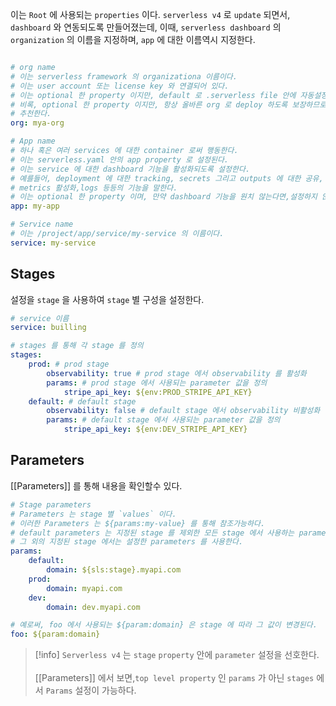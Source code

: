 이는 `Root` 에 사용되는 `properties` 이다.
`serverless v4` 로 `update` 되면서, `dashboard` 와 연동되도록 만들어졌는데,
이때, `serverless dashboard` 의 `organization` 의 이름을 지정하며, `app` 에 대한 이름역시 지정한다.

```yml

# org name
# 이는 serverless framework 의 organizationa 이름이다.
# 이는 user account 또는 license key 와 연결되어 있다.
# 이는 optional 한 property 이지만, default 로 .serverless file 안에 자동설정된다.
# 비록, optional 한 property 이지만, 항상 올바른 org 로 deploy 하도록 보장하므로 설정하기를
# 추천한다.
org: mya-org

# App name
# 하나 혹은 여러 services 에 대한 container 로써 행동한다.
# 이는 serverless.yaml 안의 app property 로 설정된다.
# 이는 service 에 대한 dashboard 기능을 활성화되도록 설정한다.
# 예를들어, deployment 에 대한 tracking, secrets 그리고 outputs 에 대한 공유, 
# metrics 활성화,logs 등등의 기능을 말한다.
# 이는 optional 한 property 이며, 만약 dashboard 기능을 원치 않는다면,설정하지 않을수있다. 
app: my-app

# Service name
# 이는 /project/app/service/my-service 의 이름이다.
service: my-service
```

## Stages

설정을 `stage` 을 사용하여 `stage` 별 구성을 설정한다.

```yml
# service 이름
service: builling

# stages 를 통해 각 stage 를 정의
stages:
	prod: # prod stage
		observability: true # prod stage 에서 observability 를 활성화
		params: # prod stage 에서 사용되는 parameter 값을 정의
			stripe_api_key: ${env:PROD_STRIPE_API_KEY}
	default: # default stage
		observability: false # default stage 에서 observability 비활성화
		params: # default stage 에서 사용되는 parameter 값을 정의
			stripe_api_key: ${env:DEV_STRIPE_API_KEY}

```

## Parameters

[[Parameters]] 를 통해 내용을 확인할수 있다.

```yml
# Stage parameters
# Parameters 는 stage 별 `values` 이다.
# 이러한 Parameters 는 ${params:my-value} 를 통해 참조가능하다.
# default parameters 는 지정된 stage 를 제외한 모든 stage 에서 사용하는 parameters 이다.
# 그 외의 지정된 stage 에서는 설정한 parameters 를 사용한다.
params:
	default:
		domain: ${sls:stage}.myapi.com
	prod:
		domain: myapi.com
	dev:
		domain: dev.myapi.com

# 예로써, foo 에서 사용되는 ${param:domain} 은 stage 에 따라 그 값이 변경된다.
foo: ${param:domain}
```

>[!info] `Serverless v4` 는 `stage` `property` 안에 `parameter` 설정을 선호한다.<br><br>[[Parameters]] 에서 보면,`top level property` 인 `params` 가 아닌  `stages` 에서 `Params`  설정이 가능하다.
